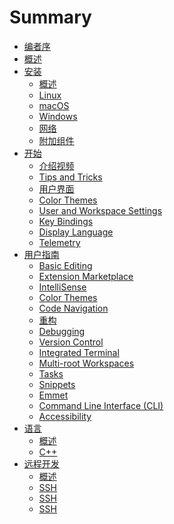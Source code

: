 <!--
 * @Author: haoluo
 * @Date: 2019-07-22 10:06:49
 * @LastEditors: haoluo
 * @LastEditTime: 2019-07-23 20:14:44
 * @Description: file content
 -->

# Summary

* [编者序](README.md)
* [概述](overview/index.md)
* [安装](setup/index.md)
  * [概述](setup/overview.md)
  * [Linux](setup/linux.md)
  * [macOS](setup/macos.md)
  * [Windows](setup/windows.md)
  * [网络](setup/network.md)
  * [附加组件](setup/addi_comp.md)
* [开始](get_started/index.md)
  * [介绍视频](get_started/intro_videos.md)
  * [Tips and Tricks](get_started/tips_tricks.md)
  * [用户界面](get_started/user_interface.md)
  * [Color Themes](get_started/themes.md)
  * [User and Workspace Settings](get_started/settings.md)
  * [Key Bindings](get_started/key_bindings.md)
  * [Display Language](get_started/display_language.md)
  * [Telemetry](get_started/telemetry.md)
* [用户指南](user_guide/index.md)
  * [Basic Editing](user_guide/basic_editing.md)
  * [Extension Marketplace](user_guide/exten_market.md)
  * [IntelliSense](user_guide/intellisense.md)
  * [Color Themes](user_guide/windows.md)
  * [Code Navigation](user_guide/code_navi.md)
  * [重构](user_guide/refactoring.md)
  * [Debugging](user_guide/debugging.md)
  * [Version Control](user_guide/version_control.md)
  * [Integrated Terminal](user_guide/inte_terminal.md)
  * [Multi-root Workspaces](user_guide/multi-root_work.md)
  * [Tasks](user_guide/tasks.md)
  * [Snippets](user_guide/snippets.md)
  * [Emmet](user_guide/emmet.md)
  * [Command Line Interface (CLI)](user_guide/command_line.md)
  * [Accessibility](user_guide/accessibility.md)
* [语言](languages/index.md)
  * [概述](languages/overview.md)
  * [C++](languages/cplusplus.md)
* [远程开发](remote/index.md)
  * [概述](remote/overview.md)
  * [SSH](remote/ssh.md)
  * [SSH](remote/containers.md)
  * [SSH](remote/wsl.md)
